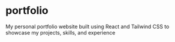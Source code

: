 # portfolio
My personal portfolio website built using React and Tailwind CSS to showcase my projects, skills, and experience
